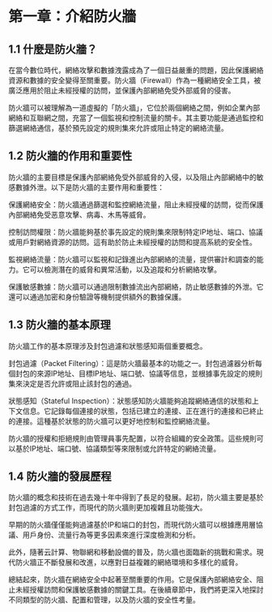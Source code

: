 # 第一章：介紹防火牆

## 1.1 什麼是防火牆？

在當今數位時代，網絡攻擊和數據洩露成為了一個日益嚴重的問題，因此保護網絡資源和數據的安全變得至關重要。防火牆（Firewall）作為一種網絡安全工具，被廣泛應用於阻止未經授權的訪問，並保護內部網絡免受外部威脅的侵害。

防火牆可以被理解為一道虛擬的「防火牆」，它位於兩個網絡之間，例如企業內部網絡和互聯網之間，充當了一個監視和控制流量的關卡。其主要功能是通過監控和篩選網絡通信，基於預先設定的規則集來允許或阻止特定的網絡流量。

## 1.2 防火牆的作用和重要性

防火牆的主要目標是保護內部網絡免受外部威脅的入侵，以及阻止內部網絡中的敏感數據外泄。以下是防火牆的主要作用和重要性：

保護網絡安全：防火牆通過篩選和監控網絡流量，阻止未經授權的訪問，從而保護內部網絡免受恶意攻擊、病毒、木馬等威脅。

控制訪問權限：防火牆能夠基於事先設定的規則集來限制特定IP地址、端口、協議或用戶對網絡資源的訪問。這有助於防止未經授權的訪問和提高系統的安全性。

監視網絡流量：防火牆可以監視和記錄進出內部網絡的流量，提供審計和調查的能力。它可以檢測潛在的威脅和異常活動，以及追蹤和分析網絡攻擊。

保護敏感數據：防火牆可以通過限制數據流出內部網絡，防止敏感數據的外泄。它還可以通過加密和身份驗證等機制提供額外的數據保護。

## 1.3 防火牆的基本原理

防火牆工作的基本原理涉及封包過濾和狀態感知兩個重要概念。

封包過濾（Packet Filtering）：這是防火牆最基本的功能之一。封包過濾器分析每個封包的來源IP地址、目標IP地址、端口號、協議等信息，並根據事先設定的規則集來決定是否允許或阻止該封包的通過。

狀態感知（Stateful Inspection）：狀態感知防火牆能夠追蹤網絡通信的狀態和上下文信息。它記錄每個連接的狀態，包括已建立的連接、正在進行的連接和已終止的連接。這種基於狀態的防火牆可以更好地控制和監控網絡流量。

防火牆的授權和拒絕規則由管理員事先配置，以符合組織的安全政策。這些規則可以基於IP地址、端口號、協議類型等來限制或允許特定的網絡流量。

## 1.4 防火牆的發展歷程

防火牆的概念和技術在過去幾十年中得到了長足的發展。起初，防火牆主要是基於封包過濾的方式工作，而現代的防火牆則更加複雜且功能強大。

早期的防火牆僅僅能夠過濾基於IP和端口的封包，而現代防火牆可以根據應用層協議、用戶身份、流量行為等更多因素來進行深度檢測和分析。

此外，隨著云計算、物聯網和移動設備的普及，防火牆也面臨新的挑戰和需求。現代防火牆正不斷發展和改進，以應對日益複雜的網絡環境和多樣化的威脅。

總結起來，防火牆在網絡安全中起著至關重要的作用。它是保護內部網絡安全、阻止未經授權訪問和保護敏感數據的關鍵工具。在後續章節中，我們將更深入地探討不同類型的防火牆、配置和管理，以及防火牆的安全性考量。
